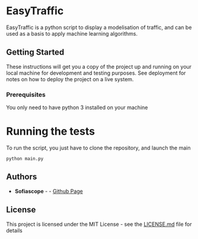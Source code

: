 # EasyTraffic
EasyTraffic is a python script to display a modelisation of traffic, and can be used as a basis to apply machine learning algorithms.

## Getting Started

These instructions will get you a copy of the project up and running on your local machine for development and testing purposes. See deployment for notes on how to deploy the project on a live system.

### Prerequisites

You only need to have python 3 installed on your machine


# Running the tests

To run the script, you just have to clone the repository, and launch the main

```
python main.py
```


## Authors

* **Sofiascope** -  - [Github Page](https://github.com/Sofiascope)


## License

This project is licensed under the MIT License - see the [LICENSE.md](LICENSE.md) file for details


